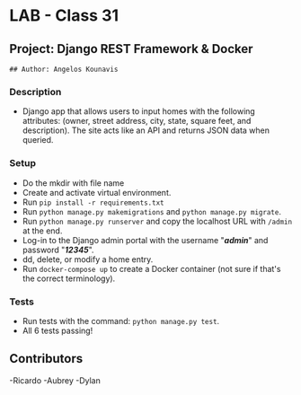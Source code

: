 # LAB - Class 31

## Project: Django REST Framework & Docker

    ## Author: Angelos Kounavis

### Description

* Django app that allows users to input homes with the following attributes: (owner, street address, city, state, square feet, and description). The site acts like an API and returns JSON data when queried.

### Setup

- Do the mkdir with file name
- Create and activate virtual environment.
- Run `pip install -r requirements.txt`
- Run `python manage.py makemigrations` and `python manage.py migrate`.
- Run `python manage.py runserver` and copy the localhost URL with `/admin` at the end.
- Log-in to the Django admin portal with the username "***admin***" and password "***12345***".
- dd, delete, or modify a home entry.
- Run `docker-compose up` to create a Docker container (not sure if that's the correct terminology).

### Tests

* Run tests with the command: `python manage.py test`.
* All 6 tests passing!

## Contributors
-Ricardo
-Aubrey
-Dylan
